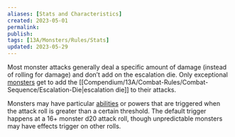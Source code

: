 ```yaml
---
aliases: [Stats and Characteristics]
created: 2023-05-01
permalink: 
publish: 
tags: [13A/Monsters/Rules/Stats]
updated: 2023-05-29
---
```


Most monster attacks generally deal a specific amount of damage (instead of rolling for damage) and don’t add on the escalation die. Only exceptional [monsters](../Monsters.md) get to add the [[Compendium/13A/Combat-Rules/Combat-Sequence/Escalation-Die|escalation die]] to their attacks.

Monsters may have particular [abilities](Compendium/13A/Character-Rules/Abilities.md) or powers that are triggered when the attack roll is greater than a certain threshold. The default trigger happens at a 16+ monster d20 attack roll, though unpredictable monsters may have effects trigger on other rolls.
